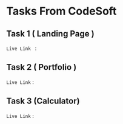 # Tasks From CodeSoft
## Task 1 ( Landing Page ) 
`Live Link ` : 
## Task 2 ( Portfolio )
`Live Link` : 
## Task 3  (Calculator)
`Live Link` : 
